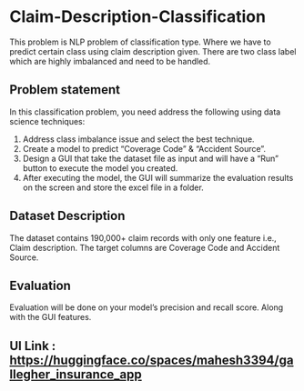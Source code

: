 # Claim-Description-Classification
This problem is NLP problem of classification type. Where we have to predict certain class using claim description given. There are two class label which are highly imbalanced and need to be handled.

## Problem statement
In this classification problem, you need address the following using data science techniques:
1. Address class imbalance issue and select the best technique.
2. Create a model to predict “Coverage Code” & “Accident Source”.
3. Design a GUI that take the dataset file as input and will have a “Run” button to execute
the model you created.
4. After executing the model, the GUI will summarize the evaluation results on the screen
and store the excel file in a folder.

## Dataset Description
The dataset contains 190,000+ claim records with only one feature i.e., Claim description. The
target columns are Coverage Code and Accident Source.


## Evaluation
Evaluation will be done on your model’s precision and recall score. Along with the GUI features.

## UI Link : https://huggingface.co/spaces/mahesh3394/gallegher_insurance_app

